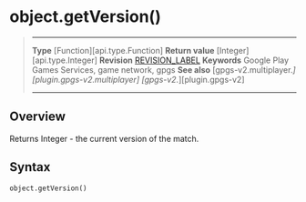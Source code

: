 # object.getVersion()

> --------------------- ------------------------------------------------------------------------------------------
> __Type__              [Function][api.type.Function]
> __Return value__      [Integer][api.type.Integer]
> __Revision__          [REVISION_LABEL](REVISION_URL)
> __Keywords__          Google Play Games Services, game network, gpgs
> __See also__          [gpgs-v2.multiplayer.*][plugin.gpgs-v2.multiplayer]
>                       [gpgs-v2.*][plugin.gpgs-v2]
> --------------------- ------------------------------------------------------------------------------------------

## Overview

Returns Integer - the current version of the match.

## Syntax

	object.getVersion()